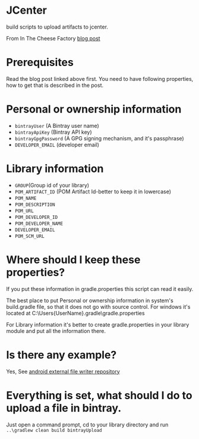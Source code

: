 # JCenter
build scripts to upload artifacts to jcenter.

From In The Cheese Factory [blog post](http://inthecheesefactory.com/blog/how-to-upload-library-to-jcenter-maven-central-as-dependency/en)

# Prerequisites
Read the blog post linked above first. You need to have following properties, how to get that is described in the post.

# Personal or ownership information
- `bintrayUser` (A Bintray user name)
- `bintrayApiKey` (Bintray API key)
- `bintrayGpgPassword` (A GPG signing mechanism, and it's passphrase)
- `DEVELOPER_EMAIL` (developer email)

# Library information
- `GROUP`(Group id of your library)
- `POM_ARTIFACT_ID` (POM Artifact Id-better to keep it in lowercase)
- `POM_NAME`
- `POM_DESCRIPTION`
- `POM_URL`
- `POM_DEVELOPER_ID`
- `POM_DEVELOPER_NAME`
- `DEVELOPER_EMAIL`
- `POM_SCM_URL`

# Where should I keep these properties?
If you put these information in gradle.properties this script can read it easily.

The best place to put Personal or ownership information in system's build.gradle file, so that it does not go with source control.
For windows it's located at
C:\Users\{UserName}\.gradle\gradle.properties

For Library information it's better to create gradle.properties in your library module and put all the information there.

# Is there any example?
Yes, See [android external file writer repository](https://github.com/PrashamTrivedi/AndroidExternalFileWriter) 

# Everything is set, what should I do to upload a file in bintray.
Just open a command prompt, cd to your library directory and run
`..\gradlew clean build bintrayUpload`

